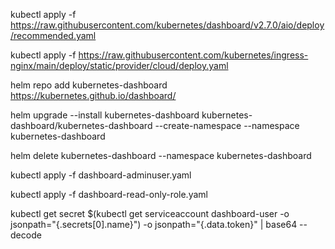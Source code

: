 kubectl apply -f https://raw.githubusercontent.com/kubernetes/dashboard/v2.7.0/aio/deploy/recommended.yaml

kubectl apply -f https://raw.githubusercontent.com/kubernetes/ingress-nginx/main/deploy/static/provider/cloud/deploy.yaml

helm repo add kubernetes-dashboard https://kubernetes.github.io/dashboard/

helm upgrade --install kubernetes-dashboard kubernetes-dashboard/kubernetes-dashboard --create-namespace --namespace kubernetes-dashboard

helm delete kubernetes-dashboard --namespace kubernetes-dashboard

kubectl apply -f dashboard-adminuser.yaml

kubectl apply -f dashboard-read-only-role.yaml

kubectl get secret $(kubectl get serviceaccount dashboard-user -o jsonpath="{.secrets[0].name}") -o jsonpath="{.data.token}" | base64 --decode
